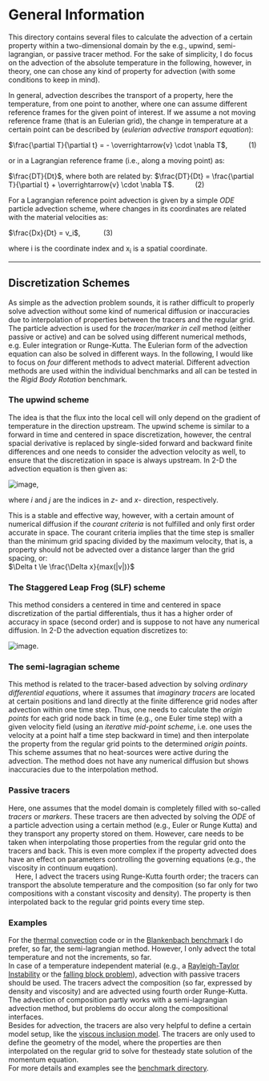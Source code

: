 # General Information 

This directory contains several files to calculate the advection of a certain property within a two-dimensional domain by the e.g., upwind, semi-lagrangian, or passive tracer method. For the sake of simplicity, I do focus on the advection of the absolute temperature in the following, however, in theory, one can chose any kind of property for advection (with some conditions to keep in mind). 

In general, advection describes the transport of a property, here the temperature, from one point to another, where one can assume different reference frames for the given point of interest. If we assume a not moving reference frame (that is an Eulerian grid), the change in temperature at a certain point can be described by (*eulerian advective transport equation*): 

$\frac{\partial T}{\partial t} = - \overrightarrow{v} \cdot \nabla T$,&emsp;&emsp;&emsp;(1)

or in a Lagrangian reference frame (i.e., along a moving point) as: 

$\frac{DT}{Dt}$, where both are related by: $\frac{DT}{Dt} = \frac{\partial T}{\partial t} + \overrightarrow{v} \cdot \nabla T$.&emsp;&emsp;&emsp;(2)

For a Lagrangian reference point advection is given by a simple *ODE* particle advection scheme, where changes in its coordinates are related with the material velocities as: 

$\frac{Dx}{Dt} = v_i$,&emsp;&emsp;&emsp; (3)

where i is the coordinate index and x<sub>i</sub> is a spatial coordinate. 

--------------------------

## Discretization Schemes

   As simple as the advection problem sounds, it is rather difficult to properly solve advection without some kind of numerical diffusion or inaccuracies due to interpolation of properties between the tracers and the regular grid. The particle advection is used for the *tracer/marker in cell* method (either passive or active) and can be solved using different numerical methods, e.g. Euler integration or Runge-Kutta. The Eulerian form of the advection equation can also be solved in different ways. In the following, I would like to focus on *four* different methods to advect material. Different advection methods are used within the individual benchmarks and all can be tested in the *Rigid Body Rotation* benchmark. 

### The upwind scheme

   The idea is that the flux into the local cell will only depend on the gradient of temperature in the direction upstream. The upwind scheme is similar to a forward in time and centered in space discretization, however, the central spacial derivative is replaced by single-sided forward and backward finite differences and one needs to consider the advection velocity as well, to ensure that the discretization in space is always upstream. In 2-D the advection equation is then given as: 

![image](https://github.com/LukasFuchs/FDCSGm/assets/25866942/09474b14-e6c8-4cc4-a5c8-d97eb0e84406),

where *i* and *j* are the indices in *z*- and *x*- direction, respectively. 

This is a stable and effective way, however, with a certain amount of numerical diffusion if the *courant criteria* is not fulfilled and only first order accurate in space. The courant criteria implies that the time step is smaller than the minimum grid spacing divided by the maximum velocity, that is, a property should not be advected over a distance larger than the grid spacing, or:<br>
$\Delta t \le \frac{\Delta x}{max(|v|)}$<br>
   
### The Staggered Leap Frog (SLF) scheme 

   This method considers a centered in time and centered in space discretization of the partial differentials, thus it has a higher order of accuracy in space (second order) and is suppose to not have any numerical diffusion. In 2-D the advection equation discretizes to:

![image](https://github.com/LukasFuchs/FDCSGm/assets/25866942/6b13c8ad-0ec7-4248-a114-90b1b87d3eaf).

### The semi-lagragian scheme 
   This method is related to the tracer-based advection by solving *ordinary differential equations*, where it assumes that *imaginary tracers* are located at certain positions and land directly at the finite difference grid nodes after advection within one time step. Thus, one needs to calculate the *origin points* for each grid node back in time (e.g., one Euler time step) with a given velocity field (using an *iterative mid-point scheme*, i.e. one uses the velocity at a point half a time step backward in time) and then interpolate the property from the regular grid points to the determined *origin points*. This scheme assumes that no heat-sources were active during the advection. The method does not have any numerical diffusion but shows inaccuracies due to the interpolation method.<br>
   
### Passive tracers

   Here, one assumes that the model domain is completely filled with so-called *tracers* or *markers*. These tracers are then advected by solving the *ODE* of a particle advection using a certain method (e.g., Euler or Runge Kutta) and they transport any property stored on them. However, care needs to be taken when interpolating those properties from the regular grid onto the tracers and back. This is even more complex if the property advected does have an effect on parameters controlling the governing equations (e.g., the viscosity in continuum euqation).<br>
   &emsp;Here, I advect the tracers using Runge-Kutta fourth order; the tracers can transport the absolute temperature and the composition (so far only for two compositions with a constant viscosity and density). The property is then interpolated back to the regular grid points every time step. 

### Examples 
   For the [thermal convection](https://github.com/LukasFuchs/FDCSGm/tree/main/MixedHeatedSystems) code or in the [Blankenbach benchmark](https://github.com/LukasFuchs/FDCSGm/tree/main/Benchmark/Blanckenbach) I do prefer, so far, the semi-lagrangian method. However, I only advect the total temperature and not the increments, so far. <br>
   In case of a temperature independent material (e.g., a [Rayleigh-Taylor Instability](https://github.com/LukasFuchs/FDCSGm/tree/main/Benchmark/RTI) or the [falling block problem](https://github.com/LukasFuchs/FDCSGm/tree/main/Benchmark/FallingBlock)), advection with passive tracers should be used. The tracers advect the composition (so far, expressed by density and viscosity) and are advected using fourth order Runge-Kutta. The advection of composition partly works with a semi-lagrangian advection method, but problems do occur along the compositional interfaces.<br>
   Besides for advection, the tracers are also very helpful to define a certain model setup, like the [viscous inclusion model](https://github.com/LukasFuchs/FDCSGm/tree/main/Benchmark/ViscousInclusion). The tracers are only used to define the geometry of the model, where the properties are then interpolated on the regular grid to solve for thesteady state solution of the momentum equation.<br>
   For more details and examples see the [benchmark directory](https://github.com/LukasFuchs/FDCSGm/tree/main/Benchmark).

